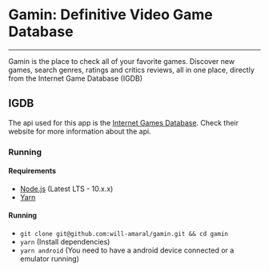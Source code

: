 # Gamin: Definitive Video Game Database
---
Gamin is the place to check all of your favorite games. Discover new games, search genres, ratings and critics reviews, all in one place, directly from the Internet Game Database (IGDB)

## IGDB

The api used for this app is the [Internet Games Database](https://www.igdb.com/about).
Check their website for more information about the api. 

### Running 

#### Requirements

- [Node.js](https://nodejs.org/) (Latest LTS - 10.x.x)
- [Yarn](https://yarnpkg.com/)

#### Running

- `git clone git@github.com:will-amaral/gamin.git && cd gamin`
- `yarn` (Install dependencies)
- `yarn android` (You need to have a android device connected or a emulator running)